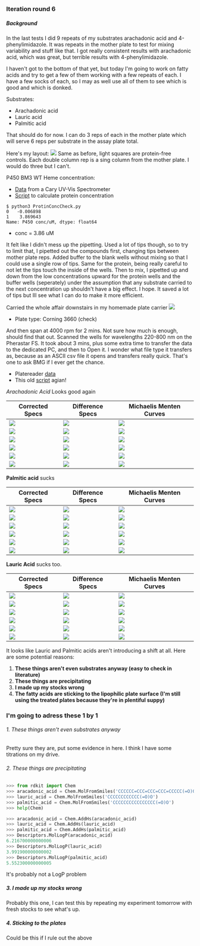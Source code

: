 ### Iteration round 6
##### Background
In the last tests I did 9 repeats of my substrates arachadonic acid and 4-phenylimidazole. It was  repeats in the mother plate to test for mixing variability and stuff like that. I got really consistent results with arachadonic acid, which was great, but terrible results with 4-phenylimidazole.

I haven't got to the bottom of that yet, but today I'm going to work on fatty acids and try to get a few of them working with a few repeats of each. I have a few socks of each, so I may as well use all of them to see which is good and which is donked.

Substrates:
* Arachadonic acid
* Lauric acid
* Palmitic acid

That should do for now. I can do 3 reps of each in the mother plate which will serve 6 reps per substrate in the assay plate total.

Here's my layout:
![](/home/james/Documents/Work/201906_PlateAssayDevelopment/6_More_iterationns/20190620_1_Platelayout.png)
Same as before, light squares are protein-free controls. Each double column rep is a sing column from the mother plate. I would do three but I can't.

P450 BM3 WT Heme concentration:
* [Data](20190620_BM3conccheck.csv) from a Cary UV-Vis Spectrometer
* [Script](ProtinConcCheck.py) to calculate protein concentration
```
$ python3 ProtinConcCheck.py
0   -0.006898
1    3.869643
Name: P450 conc/uM, dtype: float64
```
* conc = 3.86 uM

It felt like I didn't mess up the pipetting. Used a lot of tips though, so to try to limit that, I pipetted out the compounds first, changing tips between mother plate reps. Added buffer to the blank wells without mixing so that I could use a single row of tips. Same for the protein, being really careful to not let the tips touch the inside of the wells. Then to mix, I pipetted up and down from the low concentrations upward for the protein wells and the buffer wells (seperately) under the assumption that any substrate carried to the next concentration up shouldn't have a big effect. I hope. It saved a lot of tips but Ill see what I can do to make it more efficient.

Carried the whole affair downstairs in my homemade plate carrier
![](assets/readme-c8e5a655.jpg)

* Plate type: Corning 3660 (check)

And then span at 4000 rpm for 2 mins. Not sure how much is enough, should find that out.
Scanned the wells for wavelengths 220-800 nm on the Pherastar FS. It took about 3 mins, plus some extra time to transfer the data to the dedicated PC, and then to Open it. I wonder what file type it transfers as, because as an ASCII csv file it opens and transfers really quick. That's one to ask BMG if I ever get the chance.

* Platereader [data](assets/readme-00111b7f.CSV)
* This old [script](Plateanalysis20190620.py) agian!

*Arachadonic Acid* Looks good again

|Corrected Specs| Difference Specs| Michaelis Menten Curves|
|---------|---------|---------|
|![](arachadnic_acid_1.1_Corrected_Spectra_PM.png)|![](arachadnic_acid_1.1_Difference_Spectra_PM.png) | ![](arachadnic_acid_1.1_Michaelis_Menten_PM.png)|
|![](arachadnic_acid_1.2_Corrected_Spectra_PM.png) | ![](arachadnic_acid_1.2_Difference_Spectra_PM.png) | ![](arachadnic_acid_1.2_Michaelis_Menten_PM.png)|
|![](arachadnic_acid_2.1_Corrected_Spectra_PM.png)|![]( arachadnic_acid_2.1_Difference_Spectra_PM.png)| ![](arachadnic_acid_2.1_Michaelis_Menten_PM.png)|
|![](arachadnic_acid_2.2_Corrected_Spectra_PM.png)|![]( arachadnic_acid_2.2_Difference_Spectra_PM.png)| ![](arachadnic_acid_2.2_Michaelis_Menten_PM.png)|
|![](arachadnic_acid_3.1_Corrected_Spectra_PM.png)|![]( arachadnic_acid_3.1_Difference_Spectra_PM.png)| ![](arachadnic_acid_3.1_Michaelis_Menten_PM.png)|
|![](arachadnic_acid_3.2_Corrected_Spectra_PM.png)|![]( arachadnic_acid_3.2_Difference_Spectra_PM.png)| ![](arachadnic_acid_3.2_Michaelis_Menten_PM.png)|

**Palmitic acid** sucks

|Corrected Specs| Difference Specs| Michaelis Menten Curves|
|---------|---------|---------|
|![](Palmitic_acid_1.1_Corrected_Spectra_PM.png)|![](Palmitic_acid_1.1_Difference_Spectra_PM.png) | ![](Palmitic_acid_1.1_Michaelis_Menten_PM.png)|
|![](Palmitic_acid_1.2_Corrected_Spectra_PM.png) | ![](Palmitic_acid_1.2_Difference_Spectra_PM.png) | ![](Palmitic_acid_1.2_Michaelis_Menten_PM.png)|
|![](Palmitic_acid_2.1_Corrected_Spectra_PM.png)|![]( Palmitic_acid_2.1_Difference_Spectra_PM.png)| ![](Palmitic_acid_2.1_Michaelis_Menten_PM.png)|
|![](Palmitic_acid_2.2_Corrected_Spectra_PM.png)|![]( Palmitic_acid_2.2_Difference_Spectra_PM.png)| ![](Palmitic_acid_2.2_Michaelis_Menten_PM.png)|
|![](Palmitic_acid_3.1_Corrected_Spectra_PM.png)|![]( Palmitic_acid_3.1_Difference_Spectra_PM.png)| ![](Palmitic_acid_3.1_Michaelis_Menten_PM.png)|
|![](Palmitic_acid_3.2_Corrected_Spectra_PM.png)|![]( Palmitic_acid_3.2_Difference_Spectra_PM.png)| ![](Palmitic_acid_3.2_Michaelis_Menten_PM.png)|

**Lauric Acid** sucks too.

|Corrected Specs| Difference Specs| Michaelis Menten Curves|
|---------|---------|---------|
|![](Lauric_acid_1.1_Corrected_Spectra_PM.png)|![](Lauric_acid_1.1_Difference_Spectra_PM.png) | ![](Lauric_acid_1.1_Michaelis_Menten_PM.png)|
|![](Lauric_acid_1.2_Corrected_Spectra_PM.png) | ![](Lauric_acid_1.2_Difference_Spectra_PM.png) | ![](Lauric_acid_1.2_Michaelis_Menten_PM.png)|
|![](Lauric_acid_2.1_Corrected_Spectra_PM.png)|![]( Lauric_acid_2.1_Difference_Spectra_PM.png)| ![](Lauric_acid_2.1_Michaelis_Menten_PM.png)|
|![](Lauric_acid_2.2_Corrected_Spectra_PM.png)|![]( Lauric_acid_2.2_Difference_Spectra_PM.png)| ![](Lauric_acid_2.2_Michaelis_Menten_PM.png)|
|![](Lauric_acid_3.1_Corrected_Spectra_PM.png)|![]( Lauric_acid_3.1_Difference_Spectra_PM.png)| ![](Lauric_acid_3.1_Michaelis_Menten_PM.png)|
|![](Lauric_acid_3.2_Corrected_Spectra_PM.png)|![]( Lauric_acid_3.2_Difference_Spectra_PM.png)| ![](Lauric_acid_3.2_Michaelis_Menten_PM.png)|

It looks like Lauric and Palmitic acids aren't introducing a shift at all. Here are some potential reasons:
1. **These things aren't even substrates anyway (easy to check in literature)**
2. **These things are precipitating**
3. **I made up my stocks wrong**
4. **The fatty acids are sticking to the lipophilic plate surface (I'm still using the treated plates because they're in plentiful suppy)**

### I'm going to adress these 1 by 1

###### 1. These things aren't even substrates anyway
Pretty sure they are, put some evidence in here. I think I have some titrations on my drive.


###### 2. These things are precipitating
```python
>>> from rdkit import Chem
>>> aracadonic_acid = Chem.MolFromSmiles('CCCCCC=CCC=CCC=CCC=CCCCC(=O)O')
>>> lauric_acid = Chem.MolFromSmiles('CCCCCCCCCCCC(=O)O')
>>> palmitic_acid = Chem.MolFromSmiles('CCCCCCCCCCCCCCCC(=O)O')
>>> help(Chem)

>>> aracadonic_acid = Chem.AddHs(aracadonic_acid)
>>> lauric_acid = Chem.AddHs(lauric_acid)
>>> palmitic_acid = Chem.AddHs(palmitic_acid)
>>> Descriptors.MolLogP(aracadonic_acid)
6.216700000000006
>>> Descriptors.MolLogP(lauric_acid)
3.991900000000002
>>> Descriptors.MolLogP(palmitic_acid)
5.552300000000005
```
It's probably not a LogP problem

##### 3. I made up my stocks wrong
Probably this one, I can test this by repeating my experiment tomorrow with fresh stocks to see what's up.

##### 4. Sticking to the plates
Could be this if I rule out the above
